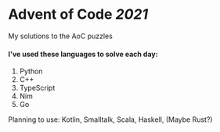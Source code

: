# Advent of Code *2021*

My solutions to the AoC puzzles

#### I've used these languages to solve each day:

1. Python
2. C++
3. TypeScript
4. Nim
5. Go

Planning to use:
  Kotlin, Smalltalk, Scala, Haskell, (Maybe Rust?)
